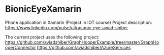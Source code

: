 # BionicEyeXamarin
Phone application in Xamarin (Project in IOT course)
Project description:
https://www.linkedin.com/pulse/ultrasonic-eye-aviad-shiber

The current project uses the following project:
https://github.com/aviadshiber/GraphHooperExample/tree/master/GraphHooperConnector
https://github.com/aviadshiber/AzureServices
